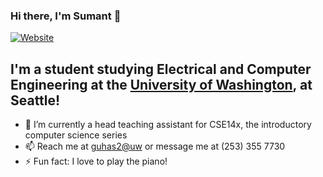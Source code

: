 ### Hi there, I'm Sumant 👋

[![Website](https://img.shields.io/website?label=codeSTACKr.com&style=for-the-badge&url=https%3A%2F%2Fcodestackr.com)](https://sumantguha.github.io/portfolio/#/)

## I'm a student studying Electrical and Computer Engineering at the [University of Washington](https://www.washington.edu), at Seattle!

- 🔭 I’m currently a head teaching assistant for CSE14x, the introductory computer science series
- 📫 Reach me at [guhas2@uw](mailto:guhas2@uw.edu) or message me at (253) 355 7730
- ⚡ Fun fact: I love to play the piano!

<!--
**sumantguha/sumantguha** is a ✨ _special_ ✨ repository because its `README.md` (this file) appears on your GitHub profile.

Here are some ideas to get you started:

- 🔭 I’m currently working on ...
- 🌱 I’m currently learning ...
- 👯 I’m looking to collaborate on ...
- 🤔 I’m looking for help with ...
- 💬 Ask me about ...
- 📫 How to reach me: ...
- 😄 Pronouns: ...
- ⚡ Fun fact: ...
-->
